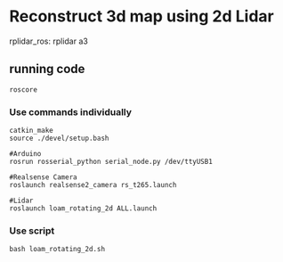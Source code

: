 # Reconstruct 3d map using 2d Lidar

rplidar_ros: rplidar a3
  
  
## running code  
```
roscore  
```
  
### Use commands individually
```
catkin_make  
source ./devel/setup.bash  
```
  
```
#Arduino  
rosrun rosserial_python serial_node.py /dev/ttyUSB1  
```
  
```
#Realsense Camera  
roslaunch realsense2_camera rs_t265.launch  
```
  
```
#Lidar  
roslaunch loam_rotating_2d ALL.launch  
```
  
### Use script
```
bash loam_rotating_2d.sh
```
